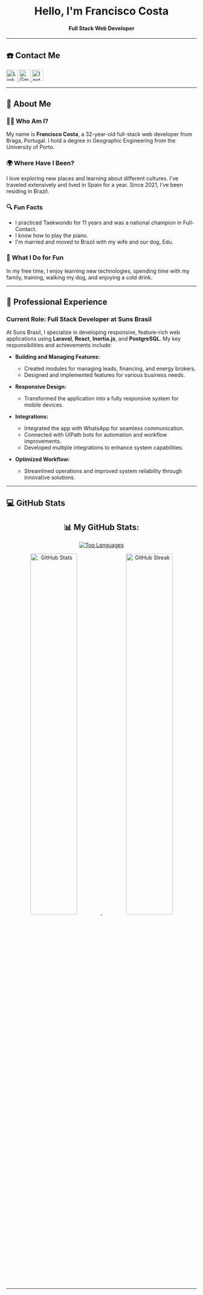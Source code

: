 <div align="center">
  <h1 align="center">Hello, I'm Francisco Costa</h1>
  <h4 align="center">Full Stack Web Developer</h4>
</div>

---


  <h2>☎️ Contact Me</h2>
  <p>
    <a href="https://www.linkedin.com/in/francisco-costa-13a275230/" target="_blank">
      <img src="https://img.shields.io/badge/linkedin-%231DA1F2.svg?style=for-the-badge&logo=linkedin&logoColor=white" alt="LinkedIn" height="30"/>
    </a>
    <a href="mailto:francisco100eg@gmail.com" target="_blank">
      <img src="https://img.shields.io/badge/gmail-EA4335.svg?style=for-the-badge&logo=gmail&logoColor=white" alt="Gmail" height="30"/>
    </a>
    <a href="https://instagram.com/franciscocostadev" target="_blank">
      <img src="https://img.shields.io/badge/instagram-%23E4405F.svg?style=for-the-badge&logo=Instagram&logoColor=white" alt="Instagram" height="30"/>
    </a>
  </p>


---

## 🧮 About Me

### 👨‍💻 Who Am I?
My name is **Francisco Costa**, a 32-year-old full-stack web developer from Braga, Portugal. I hold a degree in Geographic Engineering from the University of Porto.

### 🌍 Where Have I Been?
I love exploring new places and learning about different cultures. I’ve traveled extensively and lived in Spain for a year. Since 2021, I’ve been residing in Brazil.

### 🔍 Fun Facts
- I practiced Taekwondo for 11 years and was a national champion in Full-Contact.
- I know how to play the piano.
- I'm married and moved to Brazil with my wife and our dog, Edu.

### 🐾 What I Do for Fun
In my free time, I enjoy learning new technologies, spending time with my family, training, walking my dog, and enjoying a cold drink.

---

## 💼 Professional Experience

### Current Role: **Full Stack Developer at Suns Brasil**
At Suns Brasil, I specialize in developing responsive, feature-rich web applications using **Laravel**, **React**, **Inertia.js**, and **PostgreSQL**. My key responsibilities and achievements include:

- **Building and Managing Features:**
  - Created modules for managing leads, financing, and energy brokers.
  - Designed and implemented features for various business needs.

- **Responsive Design:**
  - Transformed the application into a fully responsive system for mobile devices.

- **Integrations:**
  - Integrated the app with WhatsApp for seamless communication.
  - Connected with UiPath bots for automation and workflow improvements.
  - Developed multiple integrations to enhance system capabilities.

- **Optimized Workflow:**
  - Streamlined operations and improved system reliability through innovative solutions.

---

## 💻 GitHub Stats

<div align="center">
  <h2>📊 My GitHub Stats:</h2>
  <p>
    <a href="https://github.com/FranciscoCosta">
      <img src="https://github-readme-stats.vercel.app/api/top-langs/?username=FranciscoCosta&langs_count=6&theme=gruvbox&layout=compact&hide_border=true" alt="Top Languages"/>
    </a>
  </p>
  <p>
    <a href="https://github.com/FranciscoCosta">
      <img width="49.5%" src="https://github-readme-stats.vercel.app/api?username=FranciscoCosta&show_icons=true&theme=gruvbox&hide_border=true" alt="GitHub Stats"/>
      <img width="49.5%" src="https://github-readme-streak-stats.herokuapp.com/?user=FranciscoCosta&theme=gruvbox&hide_border=true" alt="GitHub Streak"/>
    </a>
  </p>
</div>

---

